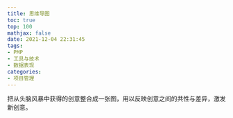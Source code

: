 ```yaml
---
title: 思维导图
toc: true
top: 100
mathjax: false
date: 2021-12-04 22:31:45
tags:
- PMP
- 工具与技术
- 数据表现
categories:
- 项目管理
---
```

把从头脑风暴中获得的创意整合成一张图，用以反映创意之间的共性与差异，激发新创意。
